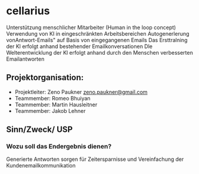 # cellarius
Unterstützung menschlicher Mitarbeiter (Human in the loop concept)
Verwendung von KI in eingeschränkten Arbeitsbereichen
Autogenerlerung vonAntwort-Emails" auf Basis von eingegangenen Emails
Das Ersttralning der Kl erfolgt anhand bestehender Emailkonversationen
Dle Welterentwicklung der Kl erfolgt anhand durch den Menschen verbesserten Emailantworten

## Projektorganisation:
- Projektleiter: Zeno Paukner zeno.paukner@gmail.com
- Teammember: Romeo Bhuiyan
- Teammember: Martin Hausleitner
- Teammember: Jakob Lehner

## Sinn/Zweck/ USP
### Wozu soll das Endergebnis dienen? 
Generierte Antworten sorgen für Zeitersparnisse und
Vereinfachung der Kundenemailkommunikation